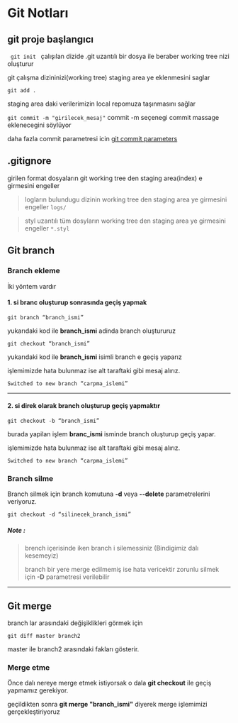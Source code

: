 # Git Notları

## git proje başlangıcı 

`` 
git init 
``
çalışılan dizide .git uzantılı bir dosya ile beraber working tree nizi oluşturur 

git çalışma dizininizi(working tree) staging area ye eklenmesini saglar 

``
git add .
``

staging area daki verilerimizin local repomuza taşınmasını sağlar 

``
git commit -m "girilecek_mesaj"
``
commit -m seçenegi commit massage eklenecegini söylüyor 

daha fazla commit parametresi icin [git commit parameters](https://git-scm.com/docs/git-commit)


## .gitignore 

girilen format dosyaların git working tree den staging area(index) e girmesini engeller 

>logların bulundugu dizinin working tree den staging area ye girmesini engeller 
``
logs/
``

>styl uzantılı tüm dosyların working tree den staging area ye girmesini engeller 
``
*.styl
``




## Git branch 

### Branch ekleme 

İki yöntem vardır 

#### 1. si branc oluşturup sonrasında geçiş yapmak 
~~~git
git branch “branch_ismi”
~~~
yukarıdaki kod ile **branch_ismi** adinda branch oluştururuz

~~~git
git checkout “branch_ismi”
~~~
yukarıdaki kod ile **branch_ismi** isimli branch e geçiş yaparız 

işlemimizde hata bulunmaz ise alt taraftaki gibi mesaj alırız.
~~~git
Switched to new branch “carpma_islemi”
~~~

---
#### 2. si direk olarak branch oluşturup geçiş yapmaktır 
~~~git
git checkout -b “branch_ismi”
~~~
burada yapilan işlem **branc_ismi** isminde branch oluşturup geçiş yapar.

işlemimizde hata bulunmaz ise alt taraftaki gibi mesaj alırız.
~~~git
Switched to new branch “carpma_islemi”
~~~

### Branch silme 

Branch silmek için branch komutuna **-d** veya **--delete** parametrelerini veriyoruz. 

~~~git
git checkout -d “silinecek_branch_ismi”
~~~
##### **Note :** 
> brench içerisinde iken branch i silemessiniz (Bindigimiz dalı kesemeyiz)
> 
> branch bir yere merge edilmemiş ise hata vericektir zorunlu silmek için **-D** parametresi verilebilir
---
## Git merge
branch lar arasındaki değişiklikleri görmek için 
~~~git
git diff master branch2
~~~
master ile branch2 arasındaki fakları gösterir.

### Merge etme 
Önce dalı nereye merge etmek istiyorsak o dala **git checkout** ile geçiş yapmamız gerekiyor.

geçildikten sonra **git merge "branch_ismi"** diyerek merge işlemimizi gerçekleştiriyoruz 
